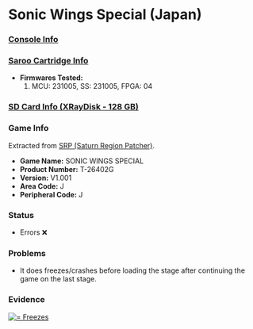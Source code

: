 # Sonic Wings Special (Japan)

### [Console Info](../../../../Info/Consoles/VA13/README.md)

### [Saroo Cartridge Info](../../../../Info/Cartridges/RetroGameParadiseStore/1.32F/README.md)

- <b>Firmwares Tested:</b>
  1. MCU: 231005, SS: 231005, FPGA: 04

### [SD Card Info (XRayDisk - 128 GB)](../../../../Info/SdCards/XRayDisk/128GB/fat32/README.md)

### Game Info

Extracted from [SRP (Saturn Region Patcher)](https://segaxtreme.net/resources/saturn-region-patcher.81/download).

- <b>Game Name:</b> SONIC WINGS SPECIAL
- <b>Product Number:</b> T-26402G
- <b>Version:</b> V1.001
- <b>Area Code:</b> J
- <b>Peripheral Code:</b> J

### Status

- Errors :x:

### Problems

- It does freezes/crashes before loading the stage after continuing the game on the last stage.

### Evidence

[![ = Freezes](https://img.youtube.com/vi/5XPuJRw6Y-o/0.jpg)](https://www.youtube.com/watch?v=5XPuJRw6Y-o)
